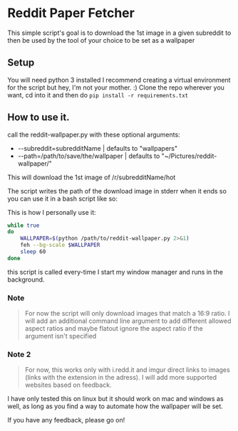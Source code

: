 # Reddit Paper Fetcher

This simple script's goal is to download the 1st image in a given subreddit
to then be used by the tool of your choice to be set as a wallpaper

## Setup

You will need python 3 installed
I recommend creating a virtual environment for the script but hey, I'm not your mother. :)
Clone the repo wherever you want, cd into it and then do `pip install -r requirements.txt`

## How to use it.

call the reddit-wallpaper.py with these optional arguments:
- --subreddit=subredditName             | defaults to "wallpapers"
- --path=/path/to/save/the/wallpaper    | defaults to "~/Pictures/reddit-wallpaper/"

This will download the 1st image of /r/subredditName/hot

The script writes the path of the download image in stderr when it ends so you can use it in a bash script like so:

This is how I personally use it:

```bash
while true
do
    WALLPAPER=$(python /path/to/reddit-wallpaper.py 2>&1)
    feh --bg-scale $WALLPAPER
    sleep 60
done
```

this script is called every-time I start my window manager and runs in the background.

### Note
> For now the script will only download images that match a 16:9 ratio.
> I will add an additional command line argument to add different allowed aspect ratios and maybe flatout ignore the aspect ratio if the argument isn't specified

### Note 2
> For now, this works only with i.redd.it and imgur direct links to images (links with the extension in the adress).
> I will add more supported websites based on feedback.

I have only tested this on linux but it should work on mac and windows as well, as long as you find a way to automate how the wallpaper will be set.


If you have any feedback, please go on!
